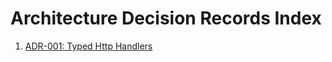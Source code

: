 # Architecture Decision Records Index

1. [ADR-001: Typed Http Handlers](./adrs/ADR-001-typed-http-handlers.md)
